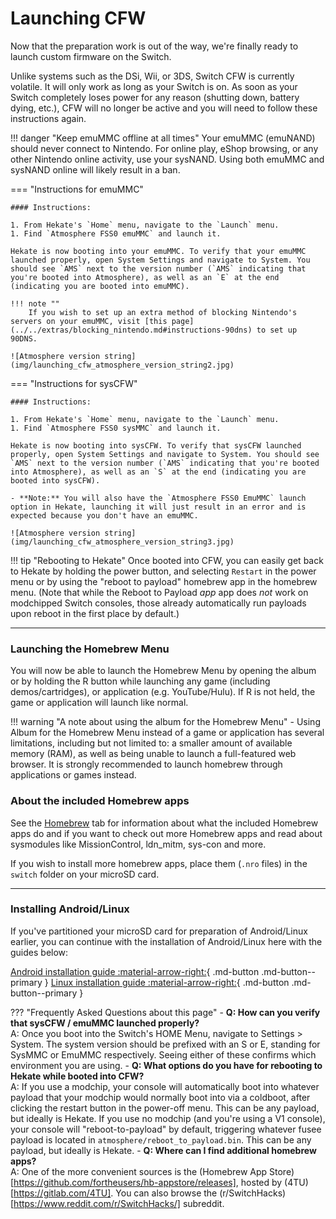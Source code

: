 # Launching CFW

Now that the preparation work is out of the way, we're finally ready to launch custom firmware on the Switch.

Unlike systems such as the DSi, Wii, or 3DS, Switch CFW is currently volatile. It will only work as long as your Switch is on. As soon as your Switch completely loses power for any reason (shutting down, battery dying, etc.), CFW will no longer be active and you will need to follow these instructions again.

!!! danger "Keep emuMMC offline at all times"
    Your emuMMC (emuNAND) should never connect to Nintendo. For online play, eShop browsing, or any other Nintendo online activity, use your sysNAND. Using both emuMMC and sysNAND online will likely result in a ban.

=== "Instructions for emuMMC"

    #### Instructions:

    1. From Hekate's `Home` menu, navigate to the `Launch` menu.
    1. Find `Atmosphere FSS0 emuMMC` and launch it.

    Hekate is now booting into your emuMMC. To verify that your emuMMC launched properly, open System Settings and navigate to System. You should see `AMS` next to the version number (`AMS` indicating that you're booted into Atmosphere), as well as an `E` at the end (indicating you are booted into emuMMC).

    !!! note ""
        If you wish to set up an extra method of blocking Nintendo's servers on your emuMMC, visit [this page](../../extras/blocking_nintendo.md#instructions-90dns) to set up 90DNS.

    ![Atmosphere version string](img/launching_cfw_atmosphere_version_string2.jpg)

=== "Instructions for sysCFW"

    #### Instructions:

    1. From Hekate's `Home` menu, navigate to the `Launch` menu.
    1. Find `Atmosphere FSS0 sysMMC` and launch it.

    Hekate is now booting into sysCFW. To verify that sysCFW launched properly, open System Settings and navigate to System. You should see `AMS` next to the version number (`AMS` indicating that you're booted into Atmosphere), as well as an `S` at the end (indicating you are booted into sysCFW).

    - **Note:** You will also have the `Atmosphere FSS0 EmuMMC` launch option in Hekate, launching it will just result in an error and is expected because you don't have an emuMMC.

    ![Atmosphere version string](img/launching_cfw_atmosphere_version_string3.jpg)

!!! tip "Rebooting to Hekate"
    Once booted into CFW, you can easily get back to Hekate by holding the power button, and selecting `Restart` in the power menu or by using the "reboot to payload" homebrew app in the homebrew menu. (Note that while the Reboot to Payload *app* app does *not* work on modchipped Switch consoles, those already automatically run payloads upon reboot in the first place by default.)

-----

### **Launching the Homebrew Menu**

You will now be able to launch the Homebrew Menu by opening the album or by holding the R button while launching any game (including demos/cartridges), or application (e.g. YouTube/Hulu). If R is not held, the game or application will launch like normal.

!!! warning "A note about using the album for the Homebrew Menu"
    - Using Album for the Homebrew Menu instead of a game or application has several limitations, including but not limited to: a smaller amount of available memory (RAM), as well as being unable to launch a full-featured web browser. It is strongly recommended to launch homebrew through applications or games instead.


### **About the included Homebrew apps**

See the [Homebrew](../../homebrew/index.md) tab for information about what the included Homebrew apps do and if you want to check out more Homebrew apps and read about sysmodules like MissionControl, ldn_mitm, sys-con and more.

If you wish to install more homebrew apps, place them (`.nro` files) in the `switch` folder on your microSD card.

-----

### **Installing Android/Linux**

If you've partitioned your microSD card for preparation of Android/Linux earlier, you can continue with the installation of Android/Linux here with the guides below:

[Android installation guide :material-arrow-right:](../../extras/installing_android.md){ .md-button .md-button--primary } [Linux installation guide :material-arrow-right:](../../extras/installing_linux.md){ .md-button .md-button--primary }

??? "Frequently Asked Questions about this page"
    - **Q: How can you verify that sysCFW / emuMMC launched properly?** <br>
        A: Once you boot into the Switch's HOME Menu, navigate to Settings > System. The system version should be prefixed with an S or E, standing for SysMMC or EmuMMC respectively. Seeing either of these confirms which environment you are using.
    - **Q: What options do you have for rebooting to Hekate while booted into CFW?** <br>
        A: If you use a modchip, your console will automatically boot into whatever payload that your modchip would normally boot into via a coldboot, after clicking the restart button in the power-off menu. This can be any payload, but ideally is Hekate.
        If you use no modchip (and you're using a V1 console), your console will "reboot-to-payload" by default, triggering whatever fusee payload is located in `atmosphere/reboot_to_payload.bin`. This can be any payload, but ideally is Hekate.
    - **Q: Where can I find additional homebrew apps?** <br>
        A: One of the more convenient sources is the (Homebrew App Store)[https://github.com/fortheusers/hb-appstore/releases], hosted by (4TU)[https://gitlab.com/4TU]. You can also browse the (r/SwitchHacks)[https://www.reddit.com/r/SwitchHacks/] subreddit.
